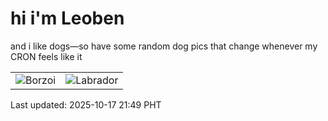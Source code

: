 # hi i'm Leoben

and i like dogs—so have some random dog pics that change whenever my CRON feels like it

|  |  |
|--------|----------|
| ![Borzoi](https://random-dog-vercel.vercel.app/api/random-borzoi?v=1760708968) | ![Labrador](https://random-dog-vercel.vercel.app/api/random-labrador?v=1760708968) |

Last updated: 2025-10-17 21:49 PHT
